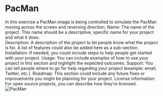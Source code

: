 # PacMan
In this exercise a PacMan image is being controlled to simulate the PacMan moving across the screen and reversing direction.
Name: The name of the project. This name should be a descriptive, specific name for your project and what it does.  
Description: A description of the project to let people know what the project is for. A list of features could also be added here as a sub-section. 
Installation: If needed, you could include steps to help people get started with your project.
Usage: You can include examples of how to use your project in this section and highlight the expected outcomes. 
Support: You can tell people where to go for help regarding your project (example: email, Twitter, etc.). 
Roadmap: This section could include any future fixes or improvements you might be planning for your project. 
License information: For open source projects, you can describe how they’re licensed.  
![PacMan](https://upload.wikimedia.org/wikipedia/commons/thumb/0/06/Pac_Man.svg/1200px-Pac_Man.svg.png)

